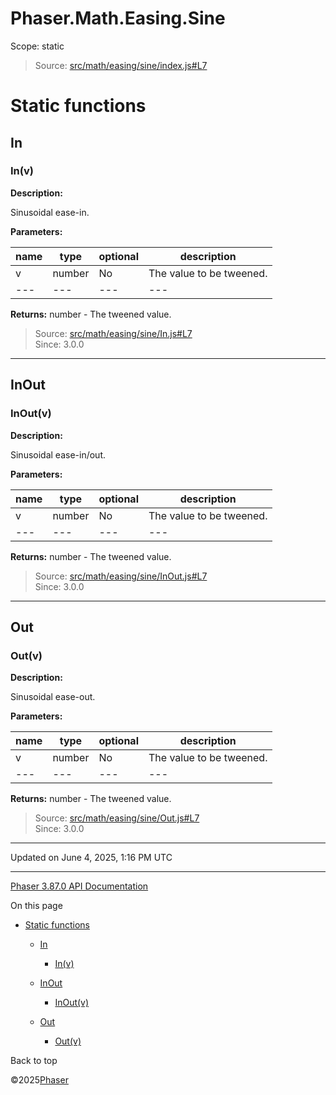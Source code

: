 # Phaser.Math.Easing.Sine

Scope:
static

> Source: [src/math/easing/sine/index.js#L7](https://github.com/phaserjs/phaser/blob/v3.87.0/src/math/easing/sine/index.js#L7)

# Static functions

## In

### <static> In(v)

**Description:**

Sinusoidal ease-in.

**Parameters:**

| name | type | optional | description |
| --- | --- | --- | --- |
| v | number | No | The value to be tweened. |
| --- | --- | --- | --- |

**Returns:** number - The tweened value.

> Source: [src/math/easing/sine/In.js#L7](https://github.com/phaserjs/phaser/blob/v3.87.0/src/math/easing/sine/In.js#L7)  
> Since: 3.0.0

---

## InOut

### <static> InOut(v)

**Description:**

Sinusoidal ease-in/out.

**Parameters:**

| name | type | optional | description |
| --- | --- | --- | --- |
| v | number | No | The value to be tweened. |
| --- | --- | --- | --- |

**Returns:** number - The tweened value.

> Source: [src/math/easing/sine/InOut.js#L7](https://github.com/phaserjs/phaser/blob/v3.87.0/src/math/easing/sine/InOut.js#L7)  
> Since: 3.0.0

---

## Out

### <static> Out(v)

**Description:**

Sinusoidal ease-out.

**Parameters:**

| name | type | optional | description |
| --- | --- | --- | --- |
| v | number | No | The value to be tweened. |
| --- | --- | --- | --- |

**Returns:** number - The tweened value.

> Source: [src/math/easing/sine/Out.js#L7](https://github.com/phaserjs/phaser/blob/v3.87.0/src/math/easing/sine/Out.js#L7)  
> Since: 3.0.0

---

Updated on June 4, 2025, 1:16 PM UTC

---

[Phaser 3.87.0 API Documentation](../../index.md)

On this page

* [Static functions](#static-functions)

  + [In](#in)

    - [<static> In(v)](#static-inv)
  + [InOut](#inout)

    - [<static> InOut(v)](#static-inoutv)
  + [Out](#out)

    - [<static> Out(v)](#static-outv)

Back to top

©2025[Phaser](https://docs.phaser.io)